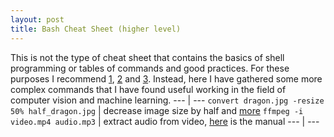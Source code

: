```yaml
---
layout: post
title: Bash Cheat Sheet (higher level) 
---
```


This is not the type of cheat sheet that contains the basics of shell programming or tables of commands and good practices. For these purposes I recommend [1](http://johnstowers.co.nz/pages/bash-cheat-sheet.html), [2](https://learncodethehardway.org/unix/bash_cheat_sheet.pdf) and [3](https://gist.github.com/LeCoupa/122b12050f5fb267e75f). 
Instead, here I have gathered some more complex commands that I have found useful working in the field of computer vision and machine learning.
--- | ---
`convert dragon.jpg -resize 50% half_dragon.jpg` | decrease image size by half and [more](http://www.imagemagick.org/Usage/resize/)
`ffmpeg -i video.mp4 audio.mp3` | extract audio from video, [here](http://ffmpeg.org/ffmpeg.html) is the manual
--- | ---



